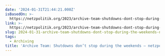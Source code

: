 ```yaml
---
date: '2024-01-31T21:44:21.000Z'
isBasedOn: >-
  https://netzpolitik.org/2023/archive-team-shutdowns-dont-stop-during-the-weekends/
link: >-
  https://netzpolitik.org/2023/archive-team-shutdowns-dont-stop-during-the-weekends/
slug: 2024-01-31-archive-team-shutdowns-dont-stop-during-the-weekends-netzpolitikorg
tags:
  - Archiving
title: 'Archive Team: Shutdowns don’t stop during the weekends – netzpolitik.org'
---
```


